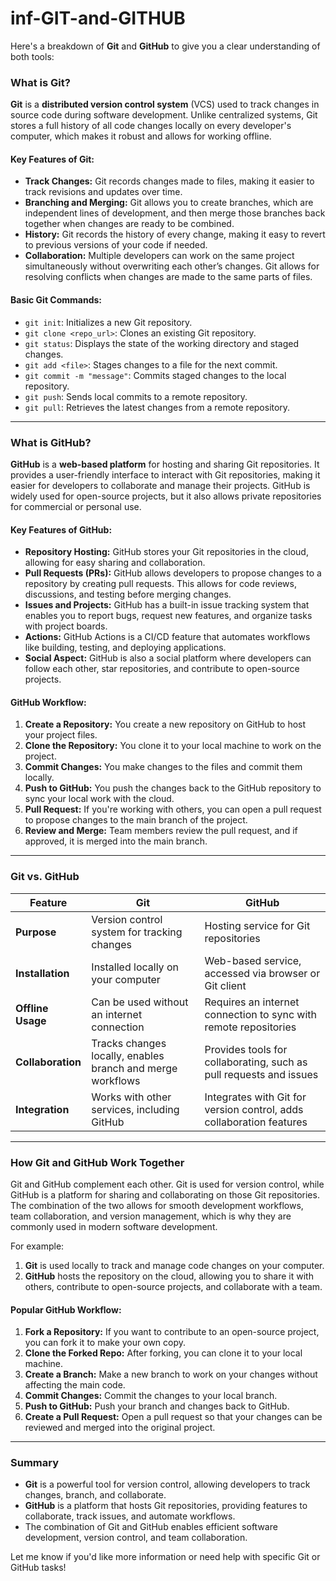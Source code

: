 # inf-GIT-and-GITHUB
Here's a breakdown of **Git** and **GitHub** to give you a clear understanding of both tools:
### **What is Git?**

**Git** is a **distributed version control system** (VCS) used to track changes in source code during software development. Unlike centralized systems, Git stores a full history of all code changes locally on every developer's computer, which makes it robust and allows for working offline.

#### **Key Features of Git:**
- **Track Changes:** Git records changes made to files, making it easier to track revisions and updates over time.
- **Branching and Merging:** Git allows you to create branches, which are independent lines of development, and then merge those branches back together when changes are ready to be combined.
- **History:** Git records the history of every change, making it easy to revert to previous versions of your code if needed.
- **Collaboration:** Multiple developers can work on the same project simultaneously without overwriting each other’s changes. Git allows for resolving conflicts when changes are made to the same parts of files.
#### **Basic Git Commands:**
- `git init`: Initializes a new Git repository.
- `git clone <repo_url>`: Clones an existing Git repository.
- `git status`: Displays the state of the working directory and staged changes.
- `git add <file>`: Stages changes to a file for the next commit.
- `git commit -m "message"`: Commits staged changes to the local repository.
- `git push`: Sends local commits to a remote repository.
- `git pull`: Retrieves the latest changes from a remote repository.

---

### **What is GitHub?**

**GitHub** is a **web-based platform** for hosting and sharing Git repositories. It provides a user-friendly interface to interact with Git repositories, making it easier for developers to collaborate and manage their projects. GitHub is widely used for open-source projects, but it also allows private repositories for commercial or personal use.

#### **Key Features of GitHub:**
- **Repository Hosting:** GitHub stores your Git repositories in the cloud, allowing for easy sharing and collaboration.
- **Pull Requests (PRs):** GitHub allows developers to propose changes to a repository by creating pull requests. This allows for code reviews, discussions, and testing before merging changes.
- **Issues and Projects:** GitHub has a built-in issue tracking system that enables you to report bugs, request new features, and organize tasks with project boards.
- **Actions:** GitHub Actions is a CI/CD feature that automates workflows like building, testing, and deploying applications.
- **Social Aspect:** GitHub is also a social platform where developers can follow each other, star repositories, and contribute to open-source projects.

#### **GitHub Workflow:**
1. **Create a Repository:** You create a new repository on GitHub to host your project files.
2. **Clone the Repository:** You clone it to your local machine to work on the project.
3. **Commit Changes:** You make changes to the files and commit them locally.
4. **Push to GitHub:** You push the changes back to the GitHub repository to sync your local work with the cloud.
5. **Pull Request:** If you're working with others, you can open a pull request to propose changes to the main branch of the project.
6. **Review and Merge:** Team members review the pull request, and if approved, it is merged into the main branch.

---

### **Git vs. GitHub**

| Feature                     | Git                                      | GitHub                                  |
|-----------------------------|------------------------------------------|-----------------------------------------|
| **Purpose**                 | Version control system for tracking changes | Hosting service for Git repositories    |
| **Installation**            | Installed locally on your computer       | Web-based service, accessed via browser or Git client |
| **Offline Usage**           | Can be used without an internet connection | Requires an internet connection to sync with remote repositories |
| **Collaboration**           | Tracks changes locally, enables branch and merge workflows | Provides tools for collaborating, such as pull requests and issues |
| **Integration**             | Works with other services, including GitHub | Integrates with Git for version control, adds collaboration features |

---

### **How Git and GitHub Work Together**

Git and GitHub complement each other. Git is used for version control, while GitHub is a platform for sharing and collaborating on those Git repositories. The combination of the two allows for smooth development workflows, team collaboration, and version management, which is why they are commonly used in modern software development.

For example:
1. **Git** is used locally to track and manage code changes on your computer.
2. **GitHub** hosts the repository on the cloud, allowing you to share it with others, contribute to open-source projects, and collaborate with a team.

#### **Popular GitHub Workflow:**
1. **Fork a Repository:** If you want to contribute to an open-source project, you can fork it to make your own copy.
2. **Clone the Forked Repo:** After forking, you can clone it to your local machine.
3. **Create a Branch:** Make a new branch to work on your changes without affecting the main code.
4. **Commit Changes:** Commit the changes to your local branch.
5. **Push to GitHub:** Push your branch and changes back to GitHub.
6. **Create a Pull Request:** Open a pull request so that your changes can be reviewed and merged into the original project.

---

### **Summary**

- **Git** is a powerful tool for version control, allowing developers to track changes, branch, and collaborate.
- **GitHub** is a platform that hosts Git repositories, providing features to collaborate, track issues, and automate workflows.
- The combination of Git and GitHub enables efficient software development, version control, and team collaboration.

Let me know if you'd like more information or need help with specific Git or GitHub tasks!
